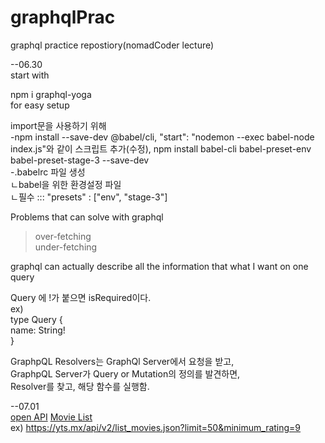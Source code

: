 # graphqlPrac
graphql practice repostiory(nomadCoder lecture)

--06.30  
start with  

npm i graphql-yoga  
for easy setup  

import문을 사용하기 위해  
-npm install --save-dev @babel/cli, 
	"start": "nodemon --exec babel-node index.js"와 같이 스크립트 추가(수정),
	npm install babel-cli babel-preset-env babel-preset-stage-3 --save-dev  
-.babelrc 파일 생성  
 ㄴbabel을 위한 환경설정 파일  
 ㄴ필수 ::: "presets" : ["env", "stage-3"]  


Problems that can solve with graphql  
>over-fetching  
>under-fetching  

graphql can actually describe all the information that what I want on one query  

Query 에 !가 붙으면 isRequired이다.  
ex)  
type Query {  
	name: String!  
}  

GraphpQL Resolvers는 GraphQl Server에서 요청을 받고,  
GraphpQL Server가 Query or Mutation의 정의를 발견하면,  
Resolver를 찾고, 해당 함수를 실행함.  

--07.01  
[open API](https://yts.mx/api)
[Movie List](https://yts.mx/api/v2/list_movies.json)  
ex) https://yts.mx/api/v2/list_movies.json?limit=50&minimum_rating=9  